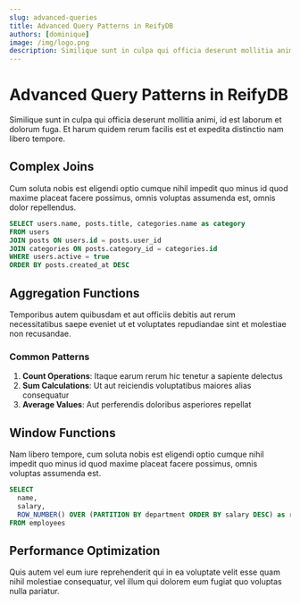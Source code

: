 ```yaml
---
slug: advanced-queries
title: Advanced Query Patterns in ReifyDB
authors: [dominique]
image: /img/logo.png
description: Similique sunt in culpa qui officia deserunt mollitia animi, id est laborum et dolorum fuga.
---
```


# Advanced Query Patterns in ReifyDB

Similique sunt in culpa qui officia deserunt mollitia animi, id est laborum et dolorum fuga. Et harum quidem rerum facilis est et expedita distinctio nam libero tempore.

<!--truncate-->

## Complex Joins

Cum soluta nobis est eligendi optio cumque nihil impedit quo minus id quod maxime placeat facere possimus, omnis voluptas assumenda est, omnis dolor repellendus.

```sql
SELECT users.name, posts.title, categories.name as category
FROM users 
JOIN posts ON users.id = posts.user_id
JOIN categories ON posts.category_id = categories.id
WHERE users.active = true
ORDER BY posts.created_at DESC
```

## Aggregation Functions

Temporibus autem quibusdam et aut officiis debitis aut rerum necessitatibus saepe eveniet ut et voluptates repudiandae sint et molestiae non recusandae.

### Common Patterns

1. **Count Operations**: Itaque earum rerum hic tenetur a sapiente delectus
2. **Sum Calculations**: Ut aut reiciendis voluptatibus maiores alias consequatur
3. **Average Values**: Aut perferendis doloribus asperiores repellat

## Window Functions

Nam libero tempore, cum soluta nobis est eligendi optio cumque nihil impedit quo minus id quod maxime placeat facere possimus, omnis voluptas assumenda est.

```sql
SELECT 
  name,
  salary,
  ROW_NUMBER() OVER (PARTITION BY department ORDER BY salary DESC) as rank
FROM employees
```

## Performance Optimization

Quis autem vel eum iure reprehenderit qui in ea voluptate velit esse quam nihil molestiae consequatur, vel illum qui dolorem eum fugiat quo voluptas nulla pariatur.
